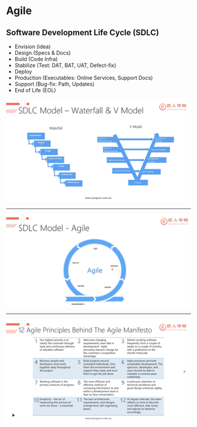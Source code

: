 # Agile

## Software Development Life Cycle (SDLC)
- Envision (idea)
- Design (Specs & Docs)
- Build (Code Infra)
- Stabilize (Test: DAT, BAT, UAT, Defect-fix)
- Deploy
- Production (Executables: Online Services, Support Docs)
- Support (Bug-fix: Path, Updates)
- End of Life (EOL)

![Alt Text](./assets//image1.png)

***

![Alt Text](./assets//image2.png)

***

![Alt Text](./assets//image3.png)